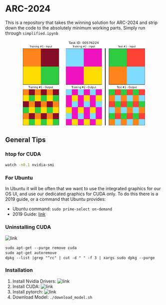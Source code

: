 # ARC-2024
This is a repository that takes the winning solution for ARC-2024 and strip down the code to the absolutely minimum working parts. Simply run through `simplified.ipynb`

<img src="src/image.png" width="400" style="display:block; margin: 0 auto;">

## General Tips

### htop for CUDA
```bash
watch -n0.1 nvidia-smi
```

### For Ubuntu
In Ubuntu it will be often that we want to use the integrated graphics for our OS UI, and use our dedicated graphics for CUDA only. To do this there is a 2019 guide, or a command that Ubuntu provides:

- Ubuntu command: `sudo prime-select on-demand`
- 2019 Guide: [link](https://gist.github.com/alexlee-gk/76a409f62a53883971a18a11af93241b)

### Uninstalling CUDA
![link](https://stackoverflow.com/questions/50213021/best-practice-for-upgrading-cuda-and-cudnn-for-tensorflow)
```
sudo apt-get --purge remove cuda
sudo apt-get autoremove
dpkg --list |grep "^rc" | cut -d " " -f 3 | xargs sudo dpkg --purge
```

### Installation
1. Install Nvidia Drivers: ![link](https://www.cherryservers.com/blog/install-cuda-ubuntu)
2. Install CUDA: ![link](https://developer.nvidia.com/cuda-downloads?target_os=Linux&target_arch=x86_64&Distribution=Ubuntu&target_version=24.04&target_type=runfile_local)
3. Install pytorch: ![link](https://pytorch.org/get-started/locally/)
4. Download Model: `./download_model.sh`